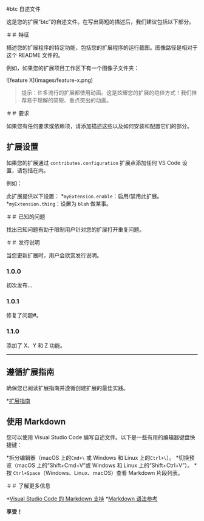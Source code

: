 #btc 自述文件

这是您的扩展“btc”的自述文件。在写出简短的描述后，我们建议包括以下部分。

＃＃ 特征

描述您的扩展程序的特定功能，包括您的扩展程序的运行截图。图像路径是相对于这个 README 文件的。

例如，如果您的扩展项目工作区下有一个图像子文件夹：

\!\[feature X\]\(images/feature-x.png\)
> 提示：许多流行的扩展都使用动画。这是炫耀您的扩展的绝佳方式！我们推荐易于理解的简短、重点突出的动画。

＃＃ 要求

如果您有任何要求或依赖项，请添加描述这些以及如何安装和配置它们的部分。

## 扩展设置

如果您的扩展通过 `contributes.configuration` 扩展点添加任何 VS Code 设置，请包括在内。

例如：

此扩展提供以下设置：
*`myExtension.enable`：启用/禁用此扩展。
*`myExtension.thing`：设置为 `blah` 做某事。

＃＃ 已知的问题

找出已知问题有助于限制用户针对您的扩展打开重复问题。

＃＃ 发行说明

当您更新扩展时，用户会欣赏发行说明。

### 1.0.0

初次发布...

### 1.0.1

修复了问题#。

### 1.1.0

添加了 X、Y 和 Z 功能。

---

## 遵循扩展指南
确保您已阅读扩展指南并遵循创建扩展的最佳实践。

*[扩展指南](https://code.visualstudio.com/api/references/extension-guidelines)

## 使用 Markdown

您可以使用 Visual Studio Code 编写自述文件。以下是一些有用的编辑器键盘快捷键：

*拆分编辑器（macOS 上的`Cmd+\` 或 Windows 和 Linux 上的`Ctrl+\`）。
*切换预览（macOS 上的“Shift+Cmd+V”或 Windows 和 Linux 上的“Shift+Ctrl+V”）。
*按 `Ctrl+Space`（Windows、Linux、macOS）查看 Markdown 片段列表。

＃＃ 了解更多信息

*[Visual Studio Code 的 Markdown 支持](http://code.visualstudio.com/docs/languages/markdown)
*[Markdown 语法参考](https://help.github.com/articles/markdown-basics/)

**享受！**